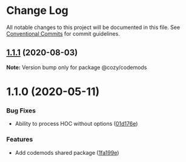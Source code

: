 # Change Log

All notable changes to this project will be documented in this file.
See [Conventional Commits](https://conventionalcommits.org) for commit guidelines.

## [1.1.1](https://github.com/cozy/cozy-libs/compare/@cozy/codemods@1.1.0...@cozy/codemods@1.1.1) (2020-08-03)

**Note:** Version bump only for package @cozy/codemods





# 1.1.0 (2020-05-11)


### Bug Fixes

* Ability to process HOC without options ([01d176e](https://github.com/cozy/cozy-libs/commit/01d176e))


### Features

* Add codemods shared package ([1fa199e](https://github.com/cozy/cozy-libs/commit/1fa199e))
